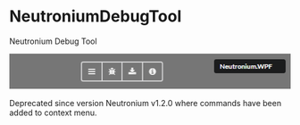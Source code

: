 # NeutroniumDebugTool
Neutronium Debug Tool

![screen shot](./image.png)


Deprecated since version Neutronium v1.2.0 where commands have been added to context menu.